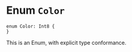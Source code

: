 # Enum `Color`

```cadence
enum Color: Int8 {
}
```

This is an Enum, with explicit type conformance.
